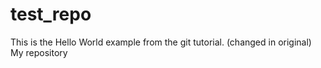 # test_repo
This is the Hello World example from the git tutorial.
(changed in original)
My repository
